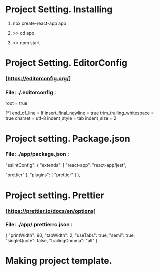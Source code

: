 # Project Setting. Installing

1. npx create-react-app app

2. \>\> cd app

3. \>\> npm start

# Project Setting. EditorConfig

### [https://editorconfig.org/]

### File: ./.editorconfig :

root = true

[*]
end_of_line = lf
insert_final_newline = true
trim_trailing_whitespace = true
charset = utf-8
indent_style = tab
indent_size = 2

# Project setting. Package.json

### File: ./app/package.json :

"eslintConfig": {
"extends": [
"react-app",
"react-app/jest",

<!-- Install npm i eslint-config-prettier eslint-plugin-prettier prettier -->

"prettier"
],
"plugins": [
"prettier"
]
},

# Project setting. Prettier

### [https://prettier.io/docs/en/options]

### File: ./app/.prettierrc.json :

{
"printWidth": 90,
"tabWidth": 2,
"useTabs": true,
"semi": true,
"singleQuote": false,
"trailingComma": "all"
}

# Making project template.
